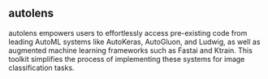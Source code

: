## autolens

autolens empowers users to effortlessly access pre-existing code from leading AutoML systems like AutoKeras, AutoGluon, and Ludwig, as well as augmented machine learning frameworks such as Fastai and Ktrain. This toolkit simplifies the process of implementing these systems for image classification tasks.

